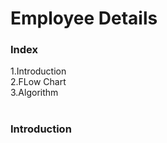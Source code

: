 # Employee Details

<h3>Index</h3>
1.Introduction<br>
2.FLow Chart<br>
3.Algorithm<br><br>

<h3>Introduction</h3>

